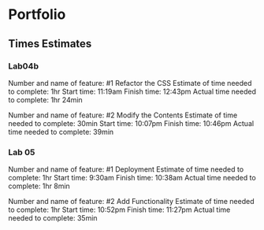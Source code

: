 # Portfolio

## Times Estimates

### Lab04b

Number and name of feature: #1 Refactor the CSS
Estimate of time needed to complete: 1hr
Start time: 11:19am
Finish time: 12:43pm
Actual time needed to complete: 1hr 24min

Number and name of feature: #2 Modify the Contents
Estimate of time needed to complete: 30min
Start time: 10:07pm
Finish time: 10:46pm
Actual time needed to complete: 39min

### Lab  05

Number and name of feature: #1 Deployment
Estimate of time needed to complete: 1hr
Start time: 9:30am
Finish time: 10:38am
Actual time needed to complete: 1hr 8min

Number and name of feature: #2 Add Functionality
Estimate of time needed to complete: 1hr
Start time: 10:52pm
Finish time: 11:27pm
Actual time needed to complete: 35min